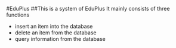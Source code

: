 #EduPlus
##This is a system of EduPlus It mainly consists of three functions 

+ insert an item into the database 
+ delete an item from the database
+ query information from the database
